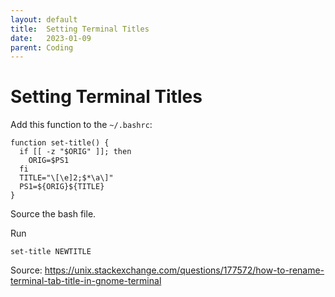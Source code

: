 ```yaml
---
layout: default
title:  Setting Terminal Titles
date:   2023-01-09
parent: Coding
---
```


# Setting Terminal Titles

Add this function to the `~/.bashrc`:
```
function set-title() {
  if [[ -z "$ORIG" ]]; then
    ORIG=$PS1
  fi
  TITLE="\[\e]2;$*\a\]"
  PS1=${ORIG}${TITLE}
}
```

Source the bash file.

Run 
```
set-title NEWTITLE
```


Source: https://unix.stackexchange.com/questions/177572/how-to-rename-terminal-tab-title-in-gnome-terminal
